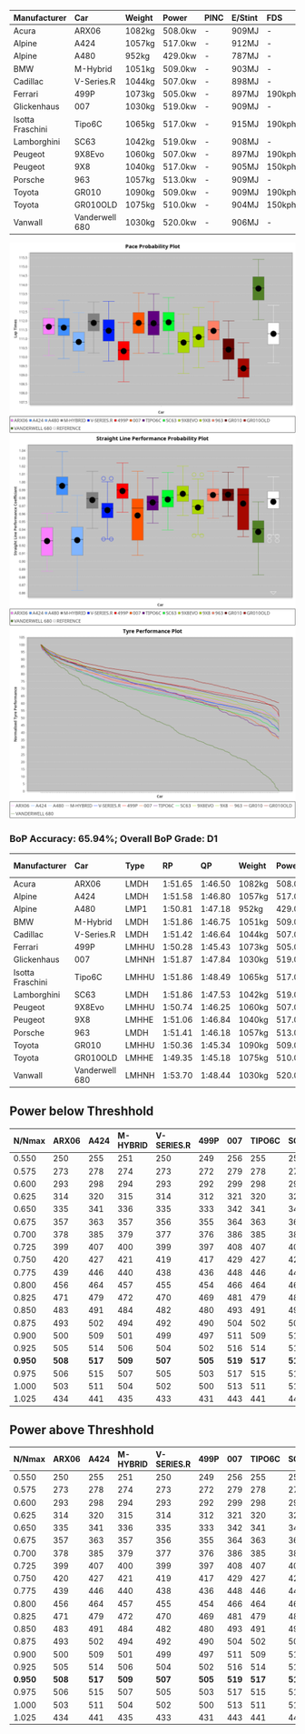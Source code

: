 | Manufacturer     | Car            | Weight | Power   | PINC    | E/Stint | FDS     |
|:-|:-|:-|:-|:-|:-|:-|
| Acura            | ARX06          | 1082kg | 508.0kw |    -    | 909MJ   |    -    |
| Alpine           | A424           | 1057kg | 517.0kw |    -    | 912MJ   |    -    |
| Alpine           | A480           | 952kg  | 429.0kw |    -    | 787MJ   |    -    |
| BMW              | M-Hybrid       | 1051kg | 509.0kw |    -    | 903MJ   |    -    |
| Cadillac         | V-Series.R     | 1044kg | 507.0kw |    -    | 898MJ   |    -    |
| Ferrari          | 499P           | 1073kg | 505.0kw |    -    | 897MJ   | 190kph  |
| Glickenhaus      | 007            | 1030kg | 519.0kw |    -    | 909MJ   |    -    |
| Isotta Fraschini | Tipo6C         | 1065kg | 517.0kw |    -    | 915MJ   | 190kph  |
| Lamborghini      | SC63           | 1042kg | 519.0kw |    -    | 908MJ   |    -    |
| Peugeot          | 9X8Evo         | 1060kg | 507.0kw |    -    | 897MJ   | 190kph  |
| Peugeot          | 9X8            | 1040kg | 517.0kw |    -    | 905MJ   | 150kph  |
| Porsche          | 963            | 1057kg | 513.0kw |    -    | 909MJ   |    -    |
| Toyota           | GR010          | 1090kg | 509.0kw |    -    | 909MJ   | 190kph  |
| Toyota           | GR010OLD       | 1075kg | 510.0kw |    -    | 904MJ   | 150kph  |
| Vanwall          | Vanderwell 680 | 1030kg | 520.0kw |    -    | 906MJ   |    -    |

![PACECHART](./IMG/ACOMETHOD.png)
![STRAIGHTLINEPERFORMANCECHART](./IMG/ACOMETHOD_sp.png)
![TYREPERFORMANCECHART](./IMG/ACOMETHOD_tw.png)

### BoP Accuracy: 65.94%; Overall BoP Grade: D1
| Manufacturer     | Car            | Type  | RP      | QP      | Weight | Power¹  | Threshhold | PINC    | Power²   | E/Stint | AVG Vmax  | FDS     | RDLC | L/Stint | BOP-Grade | Model Accuracy | Model Points | Match%  | SimDiff |
|:-|:-|:-|:-|:-|:-|:-|:-|:-|:-|:-|:-|:-|:-|:-|:-|:-|:-|:-|:-|
| Acura            | ARX06          | LMDH  | 1:51.65 | 1:46.50 | 1082kg | 508.0kw | 210.0kph   |    -    | 508.00kw |  909MJ  | 278.15kph |    -    | 0.99 | 34      | +C1       | 100.00%        | 996          | 75.79%  | #       |
| Alpine           | A424           | LMDH  | 1:51.58 | 1:46.80 | 1057kg | 517.0kw | 210.0kph   |    -    | 517.00kw |  912MJ  | 290.58kph |    -    | 1.00 | 34      | +B1       | 100.00%        | 946          | 86.40%  | #       |
| Alpine           | A480           | LMP1  | 1:50.81 | 1:47.18 |  952kg | 429.0kw | 210.0kph   |    -    | 429.00kw |  787MJ  | 277.95kph |    -    | 0.98 | 32      | -C1       | 97.08%         | 1727         | 78.87%  | -0.20   |
| BMW              | M-Hybrid       | LMDH  | 1:51.86 | 1:46.75 | 1051kg | 509.0kw | 210.0kph   |    -    | 509.00kw |  903MJ  | 287.42kph |    -    | 1.01 | 34      | +B1       | 100.00%        | 1998         | 88.91%  | #       |
| Cadillac         | V-Series.R     | LMDH  | 1:51.42 | 1:46.64 | 1044kg | 507.0kw | 210.0kph   |    -    | 507.00kw |  898MJ  | 285.47kph |    -    | 1.02 | 34      | +A2       | 98.11%         | 3991         | 91.53%  | #       |
| Ferrari          | 499P           | LMHHU | 1:50.28 | 1:45.43 | 1073kg | 505.0kw | 210.0kph   |    -    | 505.00kw |  897MJ  | 287.63kph | 190kph  | 1.02 | 34      | -E2       | 98.72%         | 4180         | 51.95%  | #       |
| Glickenhaus      | 007            | LMHNH | 1:51.87 | 1:47.84 | 1030kg | 519.0kw | 210.0kph   |    -    | 519.00kw |  909MJ  | 286.61kph |    -    | 0.97 | 34      | +D1       | 94.07%         | 2174         | 69.23%  | #       |
| Isotta Fraschini | Tipo6C         | LMHHU | 1:51.86 | 1:48.49 | 1065kg | 517.0kw | 210.0kph   |    -    | 517.00kw |  915MJ  | 287.16kph | 190kph  | 1.04 | 34      | +E2       | 97.73%         | 129          | 51.19%  | #       |
| Lamborghini      | SC63           | LMDH  | 1:51.86 | 1:47.53 | 1042kg | 519.0kw | 210.0kph   |    -    | 519.00kw |  908MJ  | 288.99kph |    -    | 1.04 | 34      | +C1       | 100.00%        | 784          | 76.76%  | #       |
| Peugeot          | 9X8Evo         | LMHHU | 1:50.74 | 1:46.25 | 1060kg | 507.0kw | 210.0kph   |    -    | 507.00kw |  897MJ  | 287.94kph | 190kph  | 1.00 | 34      | -C2       | 100.00%        | 636          | 74.16%  | #       |
| Peugeot          | 9X8            | LMHHE | 1:51.06 | 1:46.84 | 1040kg | 517.0kw | 210.0kph   |    -    | 517.00kw |  905MJ  | 286.65kph | 150kph  | 1.03 | 34      | -A2       | 99.28%         | 4250         | 90.82%  | +2.21   |
| Porsche          | 963            | LMDH  | 1:51.41 | 1:46.18 | 1057kg | 513.0kw | 210.0kph   |    -    | 513.00kw |  909MJ  | 288.49kph |    -    | 1.00 | 34      | ~A1       | 99.91%         | 11713        | 100.00% | #       |
| Toyota           | GR010          | LMHHU | 1:50.36 | 1:45.34 | 1090kg | 509.0kw | 210.0kph   |    -    | 509.00kw |  909MJ  | 286.44kph | 190kph  | 1.00 | 34      | -E1       | 99.90%         | 3123         | 55.79%  | #       |
| Toyota           | GR010OLD       | LMHHE | 1:49.35 | 1:45.18 | 1075kg | 510.0kw | 210.0kph   |    -    | 510.00kw |  904MJ  | 285.72kph | 150kph  | 1.01 | 34      | -Ω1       | 100.00%        | 730          | 1.74%   | +2.19   |
| Vanwall          | Vanderwell 680 | LMHNH | 1:53.70 | 1:48.44 | 1030kg | 520.0kw | 210.0kph   |    -    | 520.00kw |  906MJ  | 283.53kph |    -    | 1.02 | 34      | +Ω2       | 95.99%         | 527          | -4.09%  | +1.97   |

## Power below Threshhold
| N/Nmax    | ARX06   | A424    | M-HYBRID | V-SERIES.R | 499P    | 007     | TIPO6C  | SC63    | 9X8EVO  | 9X8     | 963     | GR010   | GR010OLD | VANDERWELL 680 | ​     | RPM      | A480    |
|:-|:-|:-|:-|:-|:-|:-|:-|:-|:-|:-|:-|:-|:-|:-|:-|:-|:-|
|  0.550    |  250    |  255    |  251     |  250       |  249    |  256    |  255    |  256    |  250    |  255    |  253    |  251    |  251     |  256           |  ​    |   --     |   -     |
|  0.575    |  273    |  278    |  274     |  273       |  272    |  279    |  278    |  279    |  273    |  278    |  276    |  274    |  274     |  279           |  ​    |   --     |   -     |
|  0.600    |  293    |  298    |  294     |  293       |  292    |  299    |  298    |  299    |  293    |  298    |  296    |  294    |  295     |  300           |  ​    |   --     |   -     |
|  0.625    |  314    |  320    |  315     |  314       |  312    |  321    |  320    |  321    |  314    |  320    |  317    |  315    |  316     |  322           |  ​    |   --     |   -     |
|  0.650    |  335    |  341    |  336     |  335       |  333    |  342    |  341    |  342    |  335    |  341    |  338    |  336    |  337     |  343           |  ​    |   --     |   -     |
|  0.675    |  357    |  363    |  357     |  356       |  355    |  364    |  363    |  364    |  356    |  363    |  360    |  357    |  358     |  365           |  ​    |   --     |   -     |
|  0.700    |  378    |  385    |  379     |  377       |  376    |  386    |  385    |  386    |  377    |  385    |  382    |  379    |  380     |  387           |  ​    |   --     |   -     |
|  0.725    |  399    |  407    |  400     |  399       |  397    |  408    |  407    |  408    |  399    |  407    |  403    |  400    |  401     |  409           |  ​    |   --     |   -     |
|  0.750    |  420    |  427    |  421     |  419       |  417    |  429    |  427    |  429    |  419    |  427    |  424    |  421    |  422     |  430           |  ​    |   --     |   -     |
|  0.775    |  439    |  446    |  440     |  438       |  436    |  448    |  446    |  448    |  438    |  446    |  443    |  440    |  441     |  449           |  ​    |  5000    |  252    |
|  0.800    |  456    |  464    |  457     |  455       |  454    |  466    |  464    |  466    |  455    |  464    |  461    |  457    |  458     |  467           |  ​    |  5500    |  297    |
|  0.825    |  471    |  479    |  472     |  470       |  469    |  481    |  479    |  481    |  470    |  479    |  476    |  472    |  473     |  482           |  ​    |  6000    |  332    |
|  0.850    |  483    |  491    |  484     |  482       |  480    |  493    |  491    |  493    |  482    |  491    |  487    |  484    |  485     |  494           |  ​    |  6500    |  375    |
|  0.875    |  493    |  502    |  494     |  492       |  490    |  504    |  502    |  504    |  492    |  502    |  498    |  494    |  495     |  505           |  ​    |  7000    |  419    |
|  0.900    |  500    |  509    |  501     |  499       |  497    |  511    |  509    |  511    |  499    |  509    |  505    |  501    |  502     |  512           |  ​    |  7500    |  430    |
|  0.925    |  505    |  514    |  506     |  504       |  502    |  516    |  514    |  516    |  504    |  514    |  510    |  506    |  507     |  517           |  ​    |  8000    |  426    |
| **0.950** | **508** | **517** | **509**  | **507**    | **505** | **519** | **517** | **519** | **507** | **517** | **513** | **509** | **510**  | **520**        | **​** | **8500** | **429** |
|  0.975    |  506    |  515    |  507     |  505       |  503    |  517    |  515    |  517    |  505    |  515    |  511    |  507    |  508     |  518           |  ​    |  9000    |  214    |
|  1.000    |  503    |  511    |  504     |  502       |  500    |  513    |  511    |  513    |  502    |  511    |  507    |  504    |  505     |  514           |  ​    |   --     |   -     |
|  1.025    |  434    |  441    |  435     |  433       |  431    |  443    |  441    |  443    |  433    |  441    |  438    |  435    |  436     |  444           |  ​    |   --     |   -     |

## Power above Threshhold
| N/Nmax    | ARX06   | A424    | M-HYBRID | V-SERIES.R | 499P    | 007     | TIPO6C  | SC63    | 9X8EVO  | 9X8     | 963     | GR010   | GR010OLD | VANDERWELL 680 | ​     | RPM      | A480    |
|:-|:-|:-|:-|:-|:-|:-|:-|:-|:-|:-|:-|:-|:-|:-|:-|:-|:-|
|  0.550    |  250    |  255    |  251     |  250       |  249    |  256    |  255    |  256    |  250    |  255    |  253    |  251    |  251     |  256           |  ​    |   --     |   -     |
|  0.575    |  273    |  278    |  274     |  273       |  272    |  279    |  278    |  279    |  273    |  278    |  276    |  274    |  274     |  279           |  ​    |   --     |   -     |
|  0.600    |  293    |  298    |  294     |  293       |  292    |  299    |  298    |  299    |  293    |  298    |  296    |  294    |  295     |  300           |  ​    |   --     |   -     |
|  0.625    |  314    |  320    |  315     |  314       |  312    |  321    |  320    |  321    |  314    |  320    |  317    |  315    |  316     |  322           |  ​    |   --     |   -     |
|  0.650    |  335    |  341    |  336     |  335       |  333    |  342    |  341    |  342    |  335    |  341    |  338    |  336    |  337     |  343           |  ​    |   --     |   -     |
|  0.675    |  357    |  363    |  357     |  356       |  355    |  364    |  363    |  364    |  356    |  363    |  360    |  357    |  358     |  365           |  ​    |   --     |   -     |
|  0.700    |  378    |  385    |  379     |  377       |  376    |  386    |  385    |  386    |  377    |  385    |  382    |  379    |  380     |  387           |  ​    |   --     |   -     |
|  0.725    |  399    |  407    |  400     |  399       |  397    |  408    |  407    |  408    |  399    |  407    |  403    |  400    |  401     |  409           |  ​    |   --     |   -     |
|  0.750    |  420    |  427    |  421     |  419       |  417    |  429    |  427    |  429    |  419    |  427    |  424    |  421    |  422     |  430           |  ​    |   --     |   -     |
|  0.775    |  439    |  446    |  440     |  438       |  436    |  448    |  446    |  448    |  438    |  446    |  443    |  440    |  441     |  449           |  ​    |  5000    |  252    |
|  0.800    |  456    |  464    |  457     |  455       |  454    |  466    |  464    |  466    |  455    |  464    |  461    |  457    |  458     |  467           |  ​    |  5500    |  297    |
|  0.825    |  471    |  479    |  472     |  470       |  469    |  481    |  479    |  481    |  470    |  479    |  476    |  472    |  473     |  482           |  ​    |  6000    |  332    |
|  0.850    |  483    |  491    |  484     |  482       |  480    |  493    |  491    |  493    |  482    |  491    |  487    |  484    |  485     |  494           |  ​    |  6500    |  375    |
|  0.875    |  493    |  502    |  494     |  492       |  490    |  504    |  502    |  504    |  492    |  502    |  498    |  494    |  495     |  505           |  ​    |  7000    |  419    |
|  0.900    |  500    |  509    |  501     |  499       |  497    |  511    |  509    |  511    |  499    |  509    |  505    |  501    |  502     |  512           |  ​    |  7500    |  430    |
|  0.925    |  505    |  514    |  506     |  504       |  502    |  516    |  514    |  516    |  504    |  514    |  510    |  506    |  507     |  517           |  ​    |  8000    |  426    |
| **0.950** | **508** | **517** | **509**  | **507**    | **505** | **519** | **517** | **519** | **507** | **517** | **513** | **509** | **510**  | **520**        | **​** | **8500** | **429** |
|  0.975    |  506    |  515    |  507     |  505       |  503    |  517    |  515    |  517    |  505    |  515    |  511    |  507    |  508     |  518           |  ​    |  9000    |  214    |
|  1.000    |  503    |  511    |  504     |  502       |  500    |  513    |  511    |  513    |  502    |  511    |  507    |  504    |  505     |  514           |  ​    |   --     |   -     |
|  1.025    |  434    |  441    |  435     |  433       |  431    |  443    |  441    |  443    |  433    |  441    |  438    |  435    |  436     |  444           |  ​    |   --     |   -     |
